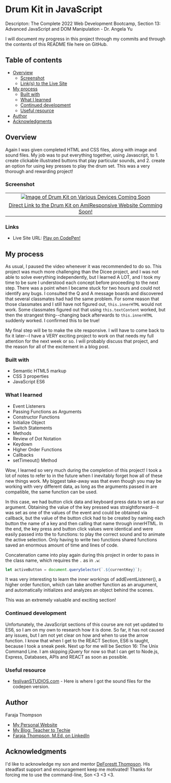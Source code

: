 # Drum Kit in JavaScript

Descripton: The Complete 2022 Web Development Bootcamp, Section 13: Advanced JavaScript and DOM Manipulation - Dr. Angela Yu

I will document my progress in this project through my commits and through the contents of this README file here on GitHub. 

## Table of contents

- [Overview](#overview)
  - [Screenshot](#screenshot)
  - [Link(s) to the Live Site](#links)
- [My process](#my-process)
  - [Built with](#built-with)
  - [What I learned](#what-i-learned)
  - [Continued development](#continued-development)
  - [Useful resource](#useful-resource)
- [Author](#author)
- [Acknowledgments](#acknowledgments)

## Overview

Again I was given completed HTML and CSS files, along with image and sound files.  My job was to put everything together, using Javascript, to 1. create clickable illustrated buttons that play particular sounds, and 2. create an option for using key presses to play the drum set. This was a very thorough and rewarding project!

### Screenshot

|    | 
|:--:|
| [![Image of Drum Kit on Various Devices Coming Soon](link-to-slides.png)]() |
| [Direct Link to the Drum Kit on AmIResponsive Website Comming Soon!]()|


### Links

- Live Site URL: [Play on CodePen!](https://codepen.io/faraja17/full/zYRmXLr)

## My process

As usual, I paused the video whenever it was recommended to do so. This project was much more challenging than the Dicee project, and I was not able to solve everything independently, but I learned A LOT, and I took my time to be sure I understood each concept before proceeding to the next step. There was a point when I became stuck for two hours and could not identify any bugs. I consulted the Q and A message boards and discovered that several classmates had had the same problem. For some reason that those classmates and I still have not figured out, `this.innerHTML` would not work. Some classmates figured out that using `this.textContent` worked, but then the strangest thing--changing back afterwards to `this.innerHTML` suddenly worked. I confirmed this to be true!

My final step will be to make the site responsive. I will have to come back to fix it later--I have a VERY exciting project to work on that needs my full attention for the next week or so. I will probably discuss that project, and the reason for all of the excitement in a blog post.


### Built with

- Semantic HTML5 markup
- CSS 3 properties
- JavaScript ES6

### What I learned

- Event Listeners
- Passing Functions as Arguments
- Constructor Functions
- Initialize Object
- Switch Statements
- Methods
- Review of Dot Notation
- Keydown
- Higher Order Functions
- Callbacks
- setTimeout() Method

Wow, I learned so very much during the completion of this project! I took a lot of notes to refer to in the future when I inevitably forget how all of these new things work. My biggest take-away was that even though you may be working with very different data, as long as the arguments passed in are compatible, the same function can be used.  

In this case, we had button click data and keyboard press data to set as our argument. Obtaining the value of the key pressed was straightforward--it was set as one of the values of the event and could be obtained via callback, but the value of the button click had to be created by naming each button the name of a key and then calling that name through innerHTML. In the end, the key press and button click values were identical and were easily passed into the to functions: to play the correct sound and to animate the active selection.  Only having to write two functions shared functions saved an enormous amount of time and lines of code.

Concatenation came into play again during this project in order to pass in the class name, which requires the `.` as in `.w`:

```js
let activeButton = document.querySelector(`.${currentKey}`);
```

It was very interesting to learn the inner workings of addEventListener(), a higher order function, which can take another function as an arugument, and automatically initializes and analyzes an object behind the scenes.

This was an extremely valuable and exciting section!

### Continued development

Unfortunately, the JavaScript sections of this course are not yet updated to ES6, so I am on my own to research how it is done. So far, it has not caused any issues, but I am not yet clear on how and when to use the arrow function. I know that when I get to the REACT Section, ES6 is taught, because I took a sneak peek. Next up for me will be Section 16: The Unix Command Line.  I am skipping jQuery for now so that I can get to Node.js, Express, Databases, APIs and REACT as soon as possible.

### Useful resource

- [fesliyanSTUDIOS.com](https://www.fesliyanstudios.com/royalty-free-sound-effects-download/tom-tom-drums-275) - Here is where I got the sound files for the codepen version.

## Author

Faraja Thompson

- [My Personal Website](https://faraja17.github.io/my-website/)
- [My Blog: Teacher to Techie](https://faraja17.github.io/)
- [Faraja Thompson, M.Ed. on LinkedIn](https://www.linkedin.com/in/faraja-thompson-m-ed-70885b8/)

## Acknowledgments

I'd like to acknowledge my son and mentor [DeForestt Thompson](https://github.com/DeForestt).  His steadfast support and encouragement keep me motivated!  Thanks for forcing me to use the command-line, Son <3 <3 <3.
